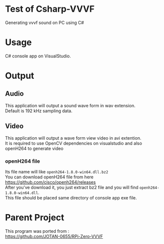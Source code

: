 # Test of Csharp-VVVF
Generating vvvf sound on PC using C#

# Usage
C# console app on VisualStudio.

# Output
## Audio
This application will output a sound wave form in wav extension.<br>
Default is 192 kHz sampling data.<br>

## Video
This application will output a wave form view video in avi extention.<br>
It is required to use OpenCV dependencies on visualstudio and also openH264 to generate video<br>

### openH264 file
Its file name will like `openh264-1.8.0-win64.dll.bz2` <br>
You can download openH264 file from here https://github.com/cisco/openh264/releases <br>
After you've download it, you just extract bz2 file and you will find `openh264-1.8.0-win64.dll`.<br>
This file should be placed same directory of console app exe file.

# Parent Project
This program was ported from : <br>
https://github.com/JOTAN-0655/RPi-Zero-VVVF
